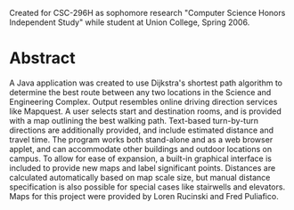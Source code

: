 Created for CSC-296H as sophomore research "Computer Science Honors Independent Study" while student at Union College, Spring 2006.

# Abstract #
A Java application was created to use Dijkstra's shortest path algorithm to determine the best route between any two locations in the Science and Engineering Complex. Output resembles online driving direction services like Mapquest. A user selects start and destination rooms, and is provided with a map outlining the best walking path. Text-based turn-by-turn directions are additionally provided, and include estimated distance and travel time. The program works both stand-alone and as a web browser applet, and can accommodate other buildings and outdoor locations on campus. To allow for ease of expansion, a built-in graphical interface is included to provide new maps and label significant points. Distances are calculated automatically based on map scale size, but manual distance specification is also possible for special cases like stairwells and elevators. Maps for this project were provided by Loren Rucinski and Fred Puliafico.